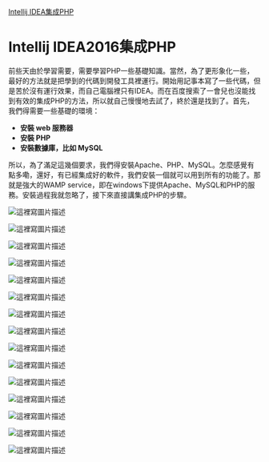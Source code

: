 [Intellij IDEA集成PHP](https://blog.csdn.net/xu1227233860/article/details/53693175)

# Intellij IDEA2016集成PHP

前些天由於學習需要，需要學習PHP一些基礎知識。當然，為了更形象化一些，最好的方法就是把學到的代碼到開發工具裡運行。開始用記事本寫了一些代碼，但是苦於沒有運行效果，而自己電腦裡只有IDEA。而在百度搜索了一會兒也沒能找到有效的集成PHP的方法，所以就自己慢慢地去試了，終於還是找到了。首先，我們得需要一些基礎的環境：

-   **安裝 web 服務器**
-   **安裝 PHP**
-   **安裝數據庫，比如 MySQL**

所以，為了滿足這幾個要求，我們得安裝Apache、PHP、MySQL。怎麼感覺有點多嘞，還好，有已經集成好的軟件，我們安裝一個就可以用到所有的功能了。那就是強大的WAMP service，即在windows下提供Apache、MySQL和PHP的服務。安裝過程我就忽略了，接下來直接講集成PHP的步驟。

![這裡寫圖片描述](https://img-blog.csdn.net/20161216143737195?watermark/2/text/aHR0cDovL2Jsb2cuY3Nkbi5uZXQveHUxMjI3MjMzODYw/font/5a6L5L2T/fontsize/400/fill/I0JBQkFCMA==/dissolve/70/gravity/SouthEast)

![這裡寫圖片描述](https://img-blog.csdn.net/20161216143858180?watermark/2/text/aHR0cDovL2Jsb2cuY3Nkbi5uZXQveHUxMjI3MjMzODYw/font/5a6L5L2T/fontsize/400/fill/I0JBQkFCMA==/dissolve/70/gravity/SouthEast)

![這裡寫圖片描述](https://img-blog.csdn.net/20161216143910441?watermark/2/text/aHR0cDovL2Jsb2cuY3Nkbi5uZXQveHUxMjI3MjMzODYw/font/5a6L5L2T/fontsize/400/fill/I0JBQkFCMA==/dissolve/70/gravity/SouthEast)

![這裡寫圖片描述](https://img-blog.csdn.net/20161216143923238?watermark/2/text/aHR0cDovL2Jsb2cuY3Nkbi5uZXQveHUxMjI3MjMzODYw/font/5a6L5L2T/fontsize/400/fill/I0JBQkFCMA==/dissolve/70/gravity/SouthEast)

![這裡寫圖片描述](https://img-blog.csdn.net/20161216143935754?watermark/2/text/aHR0cDovL2Jsb2cuY3Nkbi5uZXQveHUxMjI3MjMzODYw/font/5a6L5L2T/fontsize/400/fill/I0JBQkFCMA==/dissolve/70/gravity/SouthEast)

![這裡寫圖片描述](https://img-blog.csdn.net/20161216144006317?watermark/2/text/aHR0cDovL2Jsb2cuY3Nkbi5uZXQveHUxMjI3MjMzODYw/font/5a6L5L2T/fontsize/400/fill/I0JBQkFCMA==/dissolve/70/gravity/SouthEast)

![這裡寫圖片描述](https://img-blog.csdn.net/20161216144017740?watermark/2/text/aHR0cDovL2Jsb2cuY3Nkbi5uZXQveHUxMjI3MjMzODYw/font/5a6L5L2T/fontsize/400/fill/I0JBQkFCMA==/dissolve/70/gravity/SouthEast)

![這裡寫圖片描述](https://img-blog.csdn.net/20161216144033321?watermark/2/text/aHR0cDovL2Jsb2cuY3Nkbi5uZXQveHUxMjI3MjMzODYw/font/5a6L5L2T/fontsize/400/fill/I0JBQkFCMA==/dissolve/70/gravity/SouthEast)

![這裡寫圖片描述](https://img-blog.csdn.net/20161216144100959?watermark/2/text/aHR0cDovL2Jsb2cuY3Nkbi5uZXQveHUxMjI3MjMzODYw/font/5a6L5L2T/fontsize/400/fill/I0JBQkFCMA==/dissolve/70/gravity/SouthEast)

![這裡寫圖片描述](https://img-blog.csdn.net/20161216144155430?watermark/2/text/aHR0cDovL2Jsb2cuY3Nkbi5uZXQveHUxMjI3MjMzODYw/font/5a6L5L2T/fontsize/400/fill/I0JBQkFCMA==/dissolve/70/gravity/SouthEast)

![這裡寫圖片描述](https://img-blog.csdn.net/20161216144210681?watermark/2/text/aHR0cDovL2Jsb2cuY3Nkbi5uZXQveHUxMjI3MjMzODYw/font/5a6L5L2T/fontsize/400/fill/I0JBQkFCMA==/dissolve/70/gravity/SouthEast)

![這裡寫圖片描述](https://img-blog.csdn.net/20161216144241525?watermark/2/text/aHR0cDovL2Jsb2cuY3Nkbi5uZXQveHUxMjI3MjMzODYw/font/5a6L5L2T/fontsize/400/fill/I0JBQkFCMA==/dissolve/70/gravity/SouthEast)

![這裡寫圖片描述](https://img-blog.csdn.net/20161216144305681?watermark/2/text/aHR0cDovL2Jsb2cuY3Nkbi5uZXQveHUxMjI3MjMzODYw/font/5a6L5L2T/fontsize/400/fill/I0JBQkFCMA==/dissolve/70/gravity/SouthEast)

![這裡寫圖片描述](https://img-blog.csdn.net/20161216144336338?watermark/2/text/aHR0cDovL2Jsb2cuY3Nkbi5uZXQveHUxMjI3MjMzODYw/font/5a6L5L2T/fontsize/400/fill/I0JBQkFCMA==/dissolve/70/gravity/SouthEast)

![這裡寫圖片描述](https://img-blog.csdn.net/20161216144348479?watermark/2/text/aHR0cDovL2Jsb2cuY3Nkbi5uZXQveHUxMjI3MjMzODYw/font/5a6L5L2T/fontsize/400/fill/I0JBQkFCMA==/dissolve/70/gravity/SouthEast)
